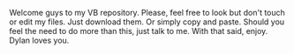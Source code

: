 Welcome guys to my VB repository.
Please, feel free to look but don't touch or edit my files. 
Just download them. Or simply copy and paste.
Should you feel the need to do more than this, just talk to me. 
With that said, enjoy. 
Dylan loves you. 
